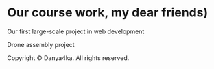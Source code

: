 # Our course work, my dear friends)

Our first large-scale project in web development

Drone assembly project

Copyright © Danya4ka. All rights reserved.
